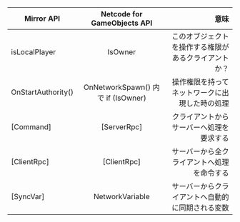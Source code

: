 | Mirror API | Netcode for GameObjects API | 意味 |
| ------------- |:-------------:| -----:|
isLocalPlayer | IsOwner | このオブジェクトを操作する権限があるクライアントか？ |
| OnStartAuthority() | OnNetworkSpawn() 内で if (IsOwner) | 操作権限を持ってネットワークに出現した時の処理 |
| [Command] | [ServerRpc] | クライアントからサーバーへ処理を要求する |
| [ClientRpc] | [ClientRpc] | サーバーから全クライアントへ処理を命令する |
| [SyncVar] | NetworkVariable<T> | サーバーからクライアントへ自動的に同期される変数 |